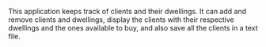 This application keeps track of clients and their dwellings. It can add and remove clients and dwellings, display the clients with their respective dwellings and the ones available to buy, and also save all the clients in a text file.
